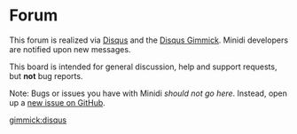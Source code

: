 Forum
=====

This forum is realized via [Disqus](http://disqus.com) and the [Disqus Gimmick](gimmicks.md). Minidi developers are notified upon new messages.

This board is intended for general discussion, help and support requests, but **not** bug reports.

Note: Bugs or issues you have with Minidi *should not go here*. Instead, open up a [new issue on GitHub](http://github.com/Dynalon/mdwiki/issues).

[gimmick:disqus](mdwiki)
